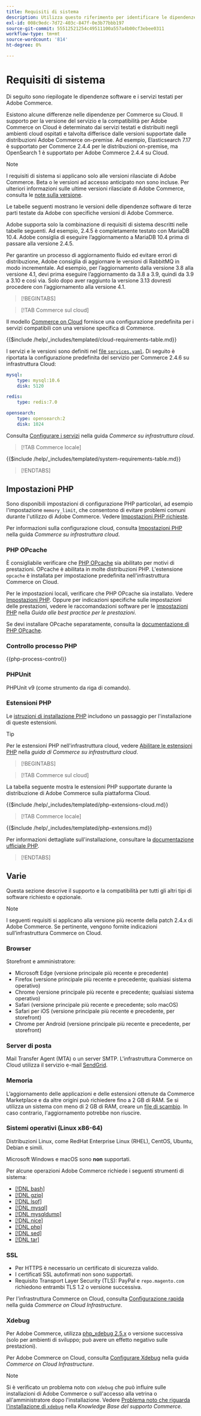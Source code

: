 ```yaml
---
title: Requisiti di sistema
description: Utilizza questo riferimento per identificare le dipendenze software richieste testate con le versioni di Adobe Commerce.
exl-id: 008c9edc-7d72-403c-847f-0e3b77bbb197
source-git-commit: 55512521254c49511100a557a4b00cf3ebee0311
workflow-type: tm+mt
source-wordcount: '814'
ht-degree: 0%

---
```


# Requisiti di sistema

Di seguito sono riepilogate le dipendenze software e i servizi testati per Adobe Commerce.

Esistono alcune differenze nelle dipendenze per Commerce su Cloud. Il supporto per la versione del servizio e la compatibilità per Adobe Commerce on Cloud è determinato dai servizi testati e distribuiti negli ambienti cloud ospitati e talvolta differisce dalle versioni supportate dalle distribuzioni Adobe Commerce on-premise. Ad esempio, Elasticsearch 7.17 è supportato per Commerce 2.4.4 per le distribuzioni on-premise, ma OpenSearch 1 è supportato per Adobe Commerce 2.4.4 su Cloud.

>[!NOTE]
>
>I requisiti di sistema si applicano solo alle versioni rilasciate di Adobe Commerce. Beta o le versioni ad accesso anticipato non sono incluse. Per ulteriori informazioni sulle ultime versioni rilasciate di Adobe Commerce, consulta le [note sulla versione](../release/release-notes/overview.md).

Le tabelle seguenti mostrano le versioni delle dipendenze software di terze parti testate da Adobe con specifiche versioni di Adobe Commerce.

Adobe supporta solo la combinazione di requisiti di sistema descritti nelle tabelle seguenti. Ad esempio, 2.4.5 è completamente testato con MariaDB 10.4. Adobe consiglia di eseguire l’aggiornamento a MariaDB 10.4 prima di passare alla versione 2.4.5.

Per garantire un processo di aggiornamento fluido ed evitare errori di distribuzione, Adobe consiglia di aggiornare le versioni di RabbitMQ in modo incrementale. Ad esempio, per l’aggiornamento dalla versione 3.8 alla versione 4.1, devi prima eseguire l’aggiornamento da 3.8 a 3.9, quindi da 3.9 a 3.10 e così via. Solo dopo aver raggiunto la versione 3.13 dovresti procedere con l’aggiornamento alla versione 4.1.

>[!BEGINTABS]

>[!TAB Commerce sul cloud]

Il modello [Commerce on Cloud](https://github.com/magento/magento-cloud) fornisce una configurazione predefinita per i servizi compatibili con una versione specifica di Commerce.

{{$include /help/_includes/templated/cloud-requirements-table.md}}

I servizi e le versioni sono definiti nel [file `services.yaml`](https://github.com/magento/magento-cloud/blob/master/.magento/services.yaml). Di seguito è riportata la configurazione predefinita del servizio per Commerce 2.4.6 su infrastruttura Cloud:

```yaml
mysql:
    type: mysql:10.6
    disk: 5120

redis:
    type: redis:7.0

opensearch:
    type: opensearch:2
    disk: 1024
```

Consulta [Configurare i servizi](https://experienceleague.adobe.com/docs/commerce-cloud-service/user-guide/configure/service/services-yaml.html) nella guida _Commerce su infrastruttura cloud_.

>[!TAB Commerce locale]

{{$include /help/_includes/templated/system-requirements-table.md}}

>[!ENDTABS]

## Impostazioni PHP

Sono disponibili impostazioni di configurazione PHP particolari, ad esempio l&#39;impostazione `memory_limit`, che consentono di evitare problemi comuni durante l&#39;utilizzo di Adobe Commerce. Vedere [Impostazioni PHP richieste](prerequisites/php-settings.md).

Per informazioni sulla configurazione cloud, consulta [Impostazioni PHP](https://experienceleague.adobe.com/docs/commerce-cloud-service/user-guide/configure/app/php-settings.html) nella guida _Commerce su infrastruttura cloud_.

### PHP OPcache

È consigliabile verificare che [PHP OPcache](https://www.php.net/manual/en/intro.opcache.php) sia abilitato per motivi di prestazioni. OPcache è abilitata in molte distribuzioni PHP. L&#39;estensione `opcache` è installata per impostazione predefinita nell&#39;infrastruttura Commerce on Cloud.

Per le impostazioni locali, verificare che PHP OPcache sia installato. Vedere [Impostazioni PHP](prerequisites/php-settings.md). Oppure per indicazioni specifiche sulle impostazioni delle prestazioni, vedere le raccomandazioni software per le [impostazioni PHP](https://experienceleague.adobe.com/docs/commerce-operations/performance-best-practices/software.html#php-settings) nella _Guida alle best practice per le prestazioni_.

Se devi installare OPcache separatamente, consulta la [documentazione di PHP OPcache](https://www.php.net/manual/en/opcache.setup.php).

### Controllo processo PHP

{{php-process-control}}

### PHPUnit

PHPUnit v9 (come strumento da riga di comando).

### Estensioni PHP

Le [istruzioni di installazione PHP](prerequisites/php-settings.md) includono un passaggio per l&#39;installazione di queste estensioni.

>[!TIP]
>
>Per le estensioni PHP nell&#39;infrastruttura cloud, vedere [Abilitare le estensioni PHP](https://experienceleague.adobe.com/docs/commerce-cloud-service/user-guide/configure/app/php-settings.html#enable-extensions) nella _guida di Commerce su infrastruttura cloud_.

>[!BEGINTABS]

>[!TAB Commerce sul cloud]

La tabella seguente mostra le estensioni PHP supportate durante la distribuzione di Adobe Commerce sulla piattaforma Cloud.

{{$include /help/_includes/templated/php-extensions-cloud.md}}

>[!TAB Commerce locale]

{{$include /help/_includes/templated/php-extensions.md}}

Per informazioni dettagliate sull&#39;installazione, consultare la [documentazione ufficiale PHP](https://www.php.net/manual/en/extensions.php).

>[!ENDTABS]

## Varie

Questa sezione descrive il supporto e la compatibilità per tutti gli altri tipi di software richiesto e opzionale.

>[!NOTE]
>
>I seguenti requisiti si applicano alla versione più recente della patch 2.4.x di Adobe Commerce. Se pertinente, vengono fornite indicazioni sull’infrastruttura Commerce on Cloud.

### Browser

Storefront e amministratore:

- Microsoft Edge (versione principale più recente e precedente)
- Firefox (versione principale più recente e precedente; qualsiasi sistema operativo)
- Chrome (versione principale più recente e precedente; qualsiasi sistema operativo)
- Safari (versione principale più recente e precedente; solo macOS)
- Safari per iOS (versione principale più recente e precedente, per storefront)
- Chrome per Android (versione principale più recente e precedente, per storefront)

### Server di posta

Mail Transfer Agent (MTA) o un server SMTP. L&#39;infrastruttura Commerce on Cloud utilizza il servizio e-mail [SendGrid](https://experienceleague.adobe.com/docs/commerce-cloud-service/user-guide/project/sendgrid.html).

### Memoria

L’aggiornamento delle applicazioni e delle estensioni ottenute da Commerce Marketplace e da altre origini può richiedere fino a 2 GB di RAM. Se si utilizza un sistema con meno di 2 GB di RAM, creare un [file di scambio](https://support.magento.com/hc/en-us/articles/360032980432). In caso contrario, l&#39;aggiornamento potrebbe non riuscire.

### Sistemi operativi (Linux x86-64)

Distribuzioni Linux, come RedHat Enterprise Linux (RHEL), CentOS, Ubuntu, Debian e simili.

Microsoft Windows e macOS sono **non** supportati.

Per alcune operazioni Adobe Commerce richiede i seguenti strumenti di sistema:

- [[!DNL bash]](https://www.gnu.org/software/bash/)
- [[!DNL gzip]](https://www.gzip.org/)
- [[!DNL lsof]](https://linux.die.net/man/8/lsof)
- [[!DNL mysql]](https://www.mysql.com/)
- [[!DNL mysqldump]](https://dev.mysql.com/doc/refman/8.0/en/mysqldump.html)
- [[!DNL nice]](https://linux.die.net/man/1/nice)
- [[!DNL php]](https://www.php.net/)
- [[!DNL sed]](https://www.gnu.org/software/sed/manual/sed.html)
- [[!DNL tar]](https://linux.die.net/man/1/tar)

### SSL

- Per HTTPS è necessario un certificato di sicurezza valido.
- I certificati SSL autofirmati non sono supportati.
- Requisito Transport Layer Security (TLS): PayPal e `repo.magento.com` richiedono entrambi TLS 1.2 o versione successiva.

Per l&#39;infrastruttura Commerce on Cloud, consulta [Configurazione rapida](https://experienceleague.adobe.com/docs/commerce-cloud-service/user-guide/cdn/setup-fastly/fastly-configuration.html) nella guida _Commerce on Cloud Infrastructure_.

### Xdebug

Per Adobe Commerce, utilizza [php_xdebug 2.5.x](https://xdebug.org/download) o versione successiva (solo per ambienti di sviluppo; può avere un effetto negativo sulle prestazioni).

Per Adobe Commerce on Cloud, consulta [Configurare Xdebug](https://experienceleague.adobe.com/docs/commerce-cloud-service/user-guide/develop/test/debug.html) nella guida _Commerce on Cloud Infrastructure_.

>[!NOTE]
>
>Si è verificato un problema noto con `xdebug` che può influire sulle installazioni di Adobe Commerce o sull&#39;accesso alla vetrina o all&#39;amministratore dopo l&#39;installazione. Vedere [Problema noto che riguarda l&#39;installazione di `xdebug`](https://experienceleague.adobe.com/docs/commerce-knowledge-base/kb/troubleshooting/miscellaneous/known-issues-that-affect-installation.html) nella _Knowledge Base del supporto Commerce_.


<!-- Last updated from includes: 2025-08-18 10:08:31 -->
